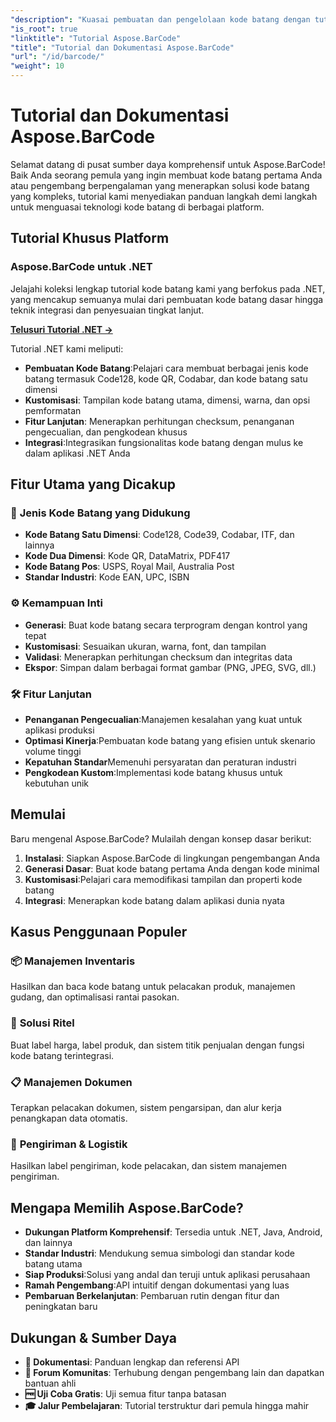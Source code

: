 ```yaml
---
"description": "Kuasai pembuatan dan pengelolaan kode batang dengan tutorial Aspose.BarCode yang komprehensif. Pelajari cara membuat, menyesuaikan, dan mengintegrasikan kode batang di berbagai platform."
"is_root": true
"linktitle": "Tutorial Aspose.BarCode"
"title": "Tutorial dan Dokumentasi Aspose.BarCode"
"url": "/id/barcode/"
"weight": 10
---
```


# Tutorial dan Dokumentasi Aspose.BarCode

Selamat datang di pusat sumber daya komprehensif untuk Aspose.BarCode! Baik Anda seorang pemula yang ingin membuat kode batang pertama Anda atau pengembang berpengalaman yang menerapkan solusi kode batang yang kompleks, tutorial kami menyediakan panduan langkah demi langkah untuk menguasai teknologi kode batang di berbagai platform.

## Tutorial Khusus Platform

### Aspose.BarCode untuk .NET
Jelajahi koleksi lengkap tutorial kode batang kami yang berfokus pada .NET, yang mencakup semuanya mulai dari pembuatan kode batang dasar hingga teknik integrasi dan penyesuaian tingkat lanjut.

**[Telusuri Tutorial .NET →](/barcode/net/)**

Tutorial .NET kami meliputi:
- **Pembuatan Kode Batang**:Pelajari cara membuat berbagai jenis kode batang termasuk Code128, kode QR, Codabar, dan kode batang satu dimensi
- **Kustomisasi**: Tampilan kode batang utama, dimensi, warna, dan opsi pemformatan
- **Fitur Lanjutan**: Menerapkan perhitungan checksum, penanganan pengecualian, dan pengkodean khusus
- **Integrasi**:Integrasikan fungsionalitas kode batang dengan mulus ke dalam aplikasi .NET Anda

## Fitur Utama yang Dicakup

### 🎯 **Jenis Kode Batang yang Didukung**
- **Kode Batang Satu Dimensi**: Code128, Code39, Codabar, ITF, dan lainnya
- **Kode Dua Dimensi**: Kode QR, DataMatrix, PDF417
- **Kode Batang Pos**: USPS, Royal Mail, Australia Post
- **Standar Industri**: Kode EAN, UPC, ISBN

### ⚙️ **Kemampuan Inti**
- **Generasi**: Buat kode batang secara terprogram dengan kontrol yang tepat
- **Kustomisasi**: Sesuaikan ukuran, warna, font, dan tampilan
- **Validasi**: Menerapkan perhitungan checksum dan integritas data
- **Ekspor**: Simpan dalam berbagai format gambar (PNG, JPEG, SVG, dll.)

### 🛠️ **Fitur Lanjutan**
- **Penanganan Pengecualian**:Manajemen kesalahan yang kuat untuk aplikasi produksi
- **Optimasi Kinerja**:Pembuatan kode batang yang efisien untuk skenario volume tinggi
- **Kepatuhan Standar**Memenuhi persyaratan dan peraturan industri
- **Pengkodean Kustom**:Implementasi kode batang khusus untuk kebutuhan unik

## Memulai

Baru mengenal Aspose.BarCode? Mulailah dengan konsep dasar berikut:

1. **Instalasi**: Siapkan Aspose.BarCode di lingkungan pengembangan Anda
2. **Generasi Dasar**: Buat kode batang pertama Anda dengan kode minimal
3. **Kustomisasi**:Pelajari cara memodifikasi tampilan dan properti kode batang
4. **Integrasi**: Menerapkan kode batang dalam aplikasi dunia nyata

## Kasus Penggunaan Populer

### 📦 **Manajemen Inventaris**
Hasilkan dan baca kode batang untuk pelacakan produk, manajemen gudang, dan optimalisasi rantai pasokan.

### 🏪 **Solusi Ritel**
Buat label harga, label produk, dan sistem titik penjualan dengan fungsi kode batang terintegrasi.

### 📋 **Manajemen Dokumen**
Terapkan pelacakan dokumen, sistem pengarsipan, dan alur kerja penangkapan data otomatis.

### 🚚 **Pengiriman & Logistik**
Hasilkan label pengiriman, kode pelacakan, dan sistem manajemen pengiriman.

## Mengapa Memilih Aspose.BarCode?

- **Dukungan Platform Komprehensif**: Tersedia untuk .NET, Java, Android, dan lainnya
- **Standar Industri**: Mendukung semua simbologi dan standar kode batang utama
- **Siap Produksi**:Solusi yang andal dan teruji untuk aplikasi perusahaan
- **Ramah Pengembang**:API intuitif dengan dokumentasi yang luas
- **Pembaruan Berkelanjutan**: Pembaruan rutin dengan fitur dan peningkatan baru

## Dukungan & Sumber Daya

- **📖 Dokumentasi**: Panduan lengkap dan referensi API
- **💬 Forum Komunitas**: Terhubung dengan pengembang lain dan dapatkan bantuan ahli
- **🆓 Uji Coba Gratis**: Uji semua fitur tanpa batasan
- **🎓 Jalur Pembelajaran**: Tutorial terstruktur dari pemula hingga mahir